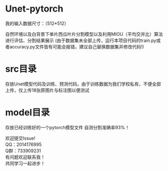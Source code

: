 # Unet-pytorch
我的输入数据尺寸：（512*512）

自然环境以及白背景下单片西瓜叶片分割模型以及利用MIOU（平均交并比）算法进行评估、分割结果展示
(由于数据集未全部上传，运行本项目代码的train.py或者accuracy.py文件皆有可能会报错，建议自己替换数据集并修改代码!)

# src目录
存放Unet模型代码及训练、预测代码，由于训练数据为我们学校私有，不便全部上传，仅上传18张原图片与标注图以便测试

# model目录
存放已经训练好的一个pytorch模型文件
自测分割准确率93%！


欢迎提交Issue!  
QQ：2014176995  
Q群：733909231  
有问题欢迎联系我！  
共同学习一起进步！
